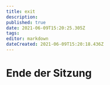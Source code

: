 ```yaml
---
title: exit
description: 
published: true
date: 2021-06-09T15:20:25.305Z
tags: 
editor: markdown
dateCreated: 2021-06-09T15:20:18.436Z
---
```


# Ende der Sitzung
